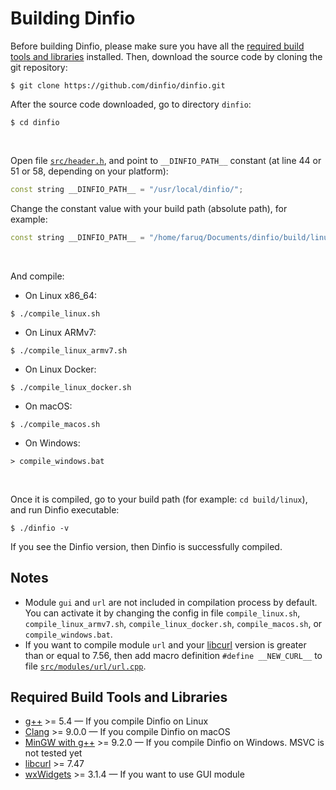 # Building Dinfio

Before building Dinfio, please make sure you have all the [required build tools and libraries](#required-build-tools-and-libraries) installed. Then, download the source code by cloning the git repository:
```
$ git clone https://github.com/dinfio/dinfio.git
```

After the source code downloaded, go to directory `dinfio`:
```
$ cd dinfio
```
<br>

Open file [`src/header.h`](src/header.h), and point to  `__DINFIO_PATH__` constant (at line 44 or 51 or 58, depending on your platform):

``` cpp
const string __DINFIO_PATH__ = "/usr/local/dinfio/";
```

Change the constant value with your build path (absolute path), for example:

``` cpp
const string __DINFIO_PATH__ = "/home/faruq/Documents/dinfio/build/linux/";
```
<br>

And compile:

- On Linux x86_64:
```
$ ./compile_linux.sh
```

- On Linux ARMv7:
```
$ ./compile_linux_armv7.sh
```

- On Linux Docker:
```
$ ./compile_linux_docker.sh
```

- On macOS:
```
$ ./compile_macos.sh
```

- On Windows:
```
> compile_windows.bat
```
<br>

Once it is compiled, go to your build path (for example: `cd build/linux`), and run Dinfio executable:

```
$ ./dinfio -v
```

If you see the Dinfio version, then Dinfio is successfully compiled.
<br>

## Notes

- Module `gui` and `url` are not included in compilation process by default. You can activate it by changing the config in file `compile_linux.sh`, `compile_linux_armv7.sh`, `compile_linux_docker.sh`, `compile_macos.sh`, or `compile_windows.bat`.
- If you want to compile module `url` and your [libcurl](https://curl.se/libcurl/) version is greater than or equal to 7.56, then add macro definition `#define __NEW_CURL__` to file [`src/modules/url/url.cpp`](src/modules/url/url.cpp).

## Required Build Tools and Libraries

- [g++](https://gcc.gnu.org/) >= 5.4 &mdash; If you compile Dinfio on Linux
- [Clang](https://clang.llvm.org/) >= 9.0.0 &mdash; If you compile Dinfio on macOS
- [MinGW with g++](https://sourceforge.net/projects/mingw/) >= 9.2.0 &mdash; If you compile Dinfio on Windows. MSVC is not tested yet
- [libcurl](https://curl.se/libcurl/) >= 7.47
- [wxWidgets](https://www.wxwidgets.org/) >= 3.1.4 &mdash; If you want to use GUI module
